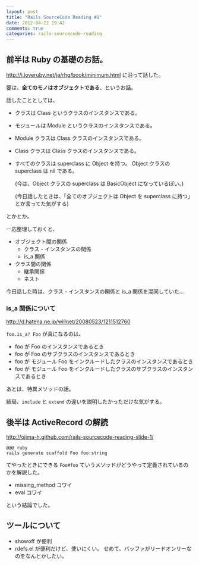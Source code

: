 ```yaml
---
layout: post
title: "Rails SourceCode Reading #1"
date: 2012-04-22 19:42
comments: true
categories: rails-sourcecode-reading
---
```


前半は Ruby の基礎のお話。
----------

<http://i.loveruby.net/ja/rhg/book/minimum.html> に沿って話した。

要は、__全てのモノはオブジェクトである__、というお話。

話したこととしては、

-   クラスは Class というクラスのインスタンスである。
-   モジュールは Module というクラスのインスタンスである。
-   Module クラスは Class クラスのインスタンスである。
-   Class クラスは Class クラスのインスタンスである。
-   すべてのクラスは superclass に Object を持つ。
	Object クラスの superclass は nil である。

	(今は、Object クラスの superclass は BasicObject になっているぽい。)
	
	(今日話したときは、「全てのオブジェクトは Object を superclass に持つ」とか言ってた気がする)

とかとか。

一応整理しておくと、

-   オブジェクト間の関係
	-   クラス - インスタンスの関係
	-   is\_a 関係
-   クラス間の関係
	-   継承関係
	-   ネスト
	
今日話した時は、クラス - インスタンスの関係と is\_a 関係を混同していた...

### is\_a 関係について

<http://d.hatena.ne.jp/willnet/20080523/1211512760>

`foo.is_a? Foo` が真になるのは、

-   foo が Foo のインスタンスであるとき
-   foo が Foo のサブクラスのインスタンスであるとき
-   foo が モジュール Foo をインクルードしたクラスのインスタンスであるとき
-   foo が モジュール Foo をインクルードしたクラスのサブクラスのインスタンスであるとき

あとは、特異メソッドの話。

結局、`include` と `extend` の違いを説明したかっただけな気がする。



後半は ActiveRecord の解読
----------

<http://ojima-h.github.com/rails-sourcecode-reading-slide-1/>

	@@@ ruby
	rails generate scaffold Foo foo:string
	
てやったときにできる `Foo#foo` ていうメソッドがどうやって定義されているのかを解説した。

-   missing_method コワイ
-   eval コワイ

という結論でした。


ツールについて
----------

-   showoff が便利
-   rdefs.el が便利だけど、使いにくい。
	せめて、バッファがリードオンリーなのをなんとかしたい。
